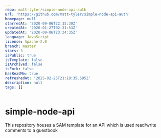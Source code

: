```yaml
---
repo: matt-tyler/simple-node-api-auth
url: 'https://github.com/matt-tyler/simple-node-api-auth'
homepage: null
starredAt: '2020-09-06T22:15:30Z'
createdAt: '2020-01-27T02:31:53Z'
updatedAt: '2020-09-06T23:34:35Z'
language: JavaScript
license: Apache-2.0
branch: master
stars: 3
isPublic: true
isTemplate: false
isArchived: false
isFork: false
hasReadMe: true
refreshedAt: '2025-02-25T21:18:35.595Z'
description: null
tags: []
---
```


# simple-node-api

This repository houses a SAM template for an API which is used read/write comments to a guestbook

